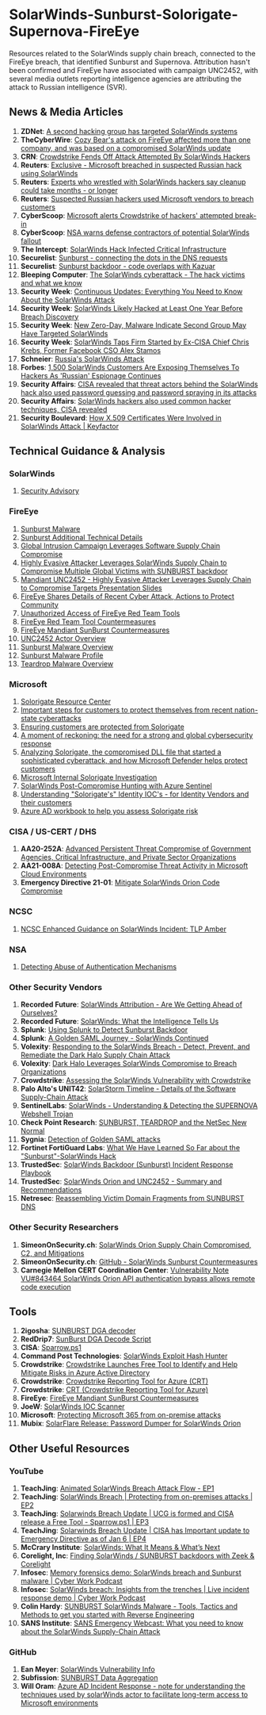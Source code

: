 # **SolarWinds-Sunburst-Solorigate-Supernova-FireEye**
Resources related to the SolarWinds supply chain breach, connected to the FireEye breach, that identified Sunburst and Supernova. Attribution hasn't been confirmed and FireEye have associated with campaign UNC2452, with several media outlets reporting intelligence agencies are attributing the attack to Russian intelligence (SVR). 

## **News & Media Articles**
1. **ZDNet**: [A second hacking group has targeted SolarWinds systems](https://www.zdnet.com/article/a-second-hacking-group-has-targeted-solarwinds-systems/)
1. **TheCyberWire**: [Cozy Bear's attack on FireEye affected more than one company, and was based on a compromised SolarWinds update](https://thecyberwire.com/newsletters/daily-briefing/9/239)
1. **CRN**: [Crowdstrike Fends Off Attack Attempted By SolarWinds Hackers](https://www.crn.com/news/security/crowdstrike-fends-off-attack-attempted-by-solarwinds-hackers?itc=refresh)
1. **Reuters**: [Exclusive - Microsoft breached in suspected Russian hack using SolarWinds](https://uk.reuters.com/article/us-global-cyber-microsoft-idUKKBN28R3BY)
1. **Reuters**: [Experts who wrestled with SolarWinds hackers say cleanup could take months - or longer](https://www.reuters.com/article/us-global-cyber-usa-solarwinds-idUSKBN28Y1K3)
1. **Reuters**: [Suspected Russian hackers used Microsoft vendors to breach customers](https://www.reuters.com/article/us-global-cyber-usa-idUSKBN28Y1BF)
1. **CyberScoop**: [Microsoft alerts Crowdstrike of hackers' attempted break-in](https://www.cyberscoop.com/crowdstrike-solarwinds-targeted-microsoft/)
1. **CyberScoop**: [NSA warns defense contractors of potential SolarWinds fallout](https://www.cyberscoop.com/nsa-warns-defense-contractors-solarwinds-fallout-vmware/)
1. **The Intercept**: [SolarWinds Hack Infected Critical Infrastructure](https://theintercept.com/2020/12/24/solarwinds-hack-power-infrastructure/)
1. **Securelist**: [Sunburst - connecting the dots in the DNS requests](https://securelist.com/sunburst-connecting-the-dots-in-the-dns-requests/99862/)
1. **Securelist**: [Sunburst backdoor - code overlaps with Kazuar](https://securelist.com/sunburst-backdoor-kazuar/99981/)
1. **Bleeping Computer**: [The SolarWinds cyberattack - The hack victims and what we know](https://www.bleepingcomputer.com/news/security/the-solarwinds-cyberattack-the-hack-the-victims-and-what-we-know/)
1. **Security Week**: [Continuous Updates: Everything You Need to Know About the SolarWinds Attack](https://www.securityweek.com/continuous-updates-everything-you-need-know-about-solarwinds-attack)
1. **Security Week**: [SolarWinds Likely Hacked at Least One Year Before Breach Discovery](https://www.securityweek.com/solarwinds-likely-hacked-least-one-year-breach-discovery)
1. **Security Week**: [New Zero-Day, Malware Indicate Second Group May Have Targeted SolarWinds](https://www.securityweek.com/new-zero-day-malware-indicate-second-group-may-have-targeted-solarwinds)
1. **Security Week**: [SolarWinds Taps Firm Started by Ex-CISA Chief Chris Krebs, Former Facebook CSO Alex Stamos](https://www.securityweek.com/solarwinds-taps-firm-launched-cisa-chief-chris-krebs-former-facebook-cso-alex-stamos)
1. **Schneier**: [Russia's SolarWinds Attack](https://www.schneier.com/blog/archives/2020/12/russias-solarwinds-attack.html)
1. **Forbes**: [1,500 SolarWinds Customers Are Exposing Themselves To Hackers As 'Russian' Espionage Continues](https://www.forbes.com/sites/thomasbrewster/2021/01/06/1500-solarwinds-customers-are-exposing-themselves-to-hackers-as-russian-espionage-continues/)
1. **Security Affairs**: [CISA revealed that threat actors behind the SolarWinds hack also used password guessing and password spraying in its attacks](https://securityaffairs.co/wordpress/113210/cyber-warfare-2/solarwinds-hacker-techniques-cisa.html)
1. **Security Affairs**: [SolarWinds hackers also used common hacker techniques, CISA revealed](https://securityaffairs.co/wordpress/113210/cyber-warfare-2/solarwinds-hacker-techniques-cisa.html)
1. **Security Boulevard**: [How X.509 Certificates Were Involved in SolarWinds Attack | Keyfactor](https://securityboulevard.com/2020/12/how-x-509-certificates-were-involved-in-solarwinds-attack-keyfactor/)
## **Technical Guidance & Analysis**
### **SolarWinds**
1. [Security Advisory](https://www.solarwinds.com/securityadvisory)
### **FireEye**
1. [Sunburst Malware](https://www.fireeye.com/current-threats/sunburst-malware.html) 
1. [Sunburst Additional Technical Details](https://www.fireeye.com/blog/threat-research/2020/12/sunburst-additional-technical-details.html)
1. [Global Intrusion Campaign Leverages Software Supply Chain Compromise](https://www.fireeye.com/blog/products-and-services/2020/12/global-intrusion-campaign-leverages-software-supply-chain-compromise.html)
1. [Highly Evasive Attacker Leverages SolarWinds Supply Chain to Compromise Multiple Global Victims with SUNBURST backdoor](https://www.fireeye.com/blog/threat-research/2020/12/evasive-attacker-leverages-solarwinds-supply-chain-compromises-with-sunburst-backdoor.html)
1. [Mandiant UNC2452 - Highly Evasive Attacker Leverages Supply Chain to Compromise Targets Presentation Slides](https://github.com/CyberSecOps/SolarWinds-Sunburst-Solorigate-Supernova-FireEye/blob/main/Files/Mandiant%20UNC2452%20-%20Highly%20Evasive%20Attacker%20Leverages%20Supply%20Chain%20to%20Compromise%20Targets%20-%20Presentation.pdf)
1. [FireEye Shares Details of Recent Cyber Attack, Actions to Protect Community](https://www.fireeye.com/blog/products-and-services/2020/12/fireeye-shares-details-of-recent-cyber-attack-actions-to-protect-community.html)
1. [Unauthorized Access of FireEye Red Team Tools](https://www.fireeye.com/blog/threat-research/2020/12/unauthorized-access-of-fireeye-red-team-tools.html)
1. [FireEye Red Team Tool Countermeasures](https://github.com/fireeye/red_team_tool_countermeasures)
1. [FireEye Mandiant SunBurst Countermeasures](https://github.com/fireeye/sunburst_countermeasures)
1. [UNC2452 Actor Overview](https://advantage.mandiant.com/actors/threat-actor--ebc16bc3-87b0-5afd-be6f-1769a234af36)
1. [Sunburst Malware Overview](https://advantage.mandiant.com/malware/malware--4d299cfd-ffd7-5e46-b30c-cc88ac5a57c1)
1. [Sunburst Malware Profile](https://advantage.mandiant.com/reports/20-00025662)
1. [Teardrop Malware Overview](https://advantage.mandiant.com/malware/malware--3baa3d65-a3fe-5284-a3ab-8007fff7fe78)
### **Microsoft**
1. [Solorigate Resource Center](https://msrc-blog.microsoft.com/2020/12/21/december-21st-2020-solorigate-resource-center/)
1. [Important steps for customers to protect themselves from recent nation-state cyberattacks](https://blogs.microsoft.com/on-the-issues/2020/12/13/customers-protect-nation-state-cyberattacks/)
1. [Ensuring customers are protected from Solorigate](https://www.microsoft.com/security/blog/2020/12/15/ensuring-customers-are-protected-from-solorigate/)
1. [A moment of reckoning: the need for a strong and global cybersecurity response](https://blogs.microsoft.com/on-the-issues/2020/12/17/cyberattacks-cybersecurity-solarwinds-fireeye/)
1. [Analyzing Solorigate, the compromised DLL file that started a sophisticated cyberattack, and how Microsoft Defender helps protect customers](https://www.microsoft.com/security/blog/2020/12/18/analyzing-solorigate-the-compromised-dll-file-that-started-a-sophisticated-cyberattack-and-how-microsoft-defender-helps-protect/)
1. [Microsoft Internal Solorigate Investigation](https://msrc-blog.microsoft.com/2020/12/31/microsoft-internal-solorigate-investigation-update/)
1. [SolarWinds Post-Compromise Hunting with Azure Sentinel](https://techcommunity.microsoft.com/t5/azure-sentinel/solarwinds-post-compromise-hunting-with-azure-sentinel/ba-p/1995095)
1. [Understanding "Solorigate's" Identity IOC's - for Identity Vendors and their customers](https://techcommunity.microsoft.com/t5/azure-active-directory-identity/understanding-quot-solorigate-quot-s-identity-iocs-for-identity/ba-p/2007610)
1. [Azure AD workbook to help you assess Solorigate risk](https://techcommunity.microsoft.com/t5/azure-active-directory-identity/azure-ad-workbook-to-help-you-assess-solorigate-risk/ba-p/2010718)
### **CISA / US-CERT / DHS**
1. **AA20-252A**: [Advanced Persistent Threat Compromise of Government Agencies, Critical Infrastructure, and Private Sector Organizations](https://us-cert.cisa.gov/ncas/alerts/aa20-352a)
1. **AA21-008A**: [Detecting Post-Compromise Threat Activity in Microsoft Cloud Environments](https://us-cert.cisa.gov/ncas/alerts/aa21-008a)
1. **Emergency Directive 21-01**: [Mitigate SolarWinds Orion Code Compromise](https://cyber.dhs.gov/ed/21-01/)
### **NCSC**
1. [NCSC Enhanced Guidance on SolarWinds Incident: TLP Amber](https://share.cisp.org.uk/community/ncsc-publications/blog/2020/12/21/enhanced-guidance-on-solarwinds-incident)
### NSA
1. [Detecting Abuse of Authentication Mechanisms](https://github.com/CyberSecOps/SolarWinds-Sunburst-Solorigate-Supernova-FireEye/blob/main/Files/NSA%20-%20Detecting%20Abuse%20of%20Authentication%20Mechanisms.PDF)
### **Other Security Vendors**
1. **Recorded Future**: [SolarWinds Attribution - Are We Getting Ahead of Ourselves?](https://github.com/CyberSecOps/SolarWinds-Sunburst-Solorigate-Supernova-FireEye/blob/main/Files/SolarWinds%20Attribution%20-%20Are%20We%20Getting%20Ahead%20of%20Ourselves%20(Recorded%20Future).pdf)
1. **Recorded Future**: [SolarWinds: What the Intelligence Tells Us](https://www.recordedfuture.com/solarwinds-attack-update/)
1. **Splunk**: [Using Splunk to Detect Sunburst Backdoor](https://www.splunk.com/en_us/blog/security/sunburst-backdoor-detections-in-splunk.html)
1. **Splunk**: [A Golden SAML Journey - SolarWinds Continued](https://www.splunk.com/en_us/blog/security/a-golden-saml-journey-solarwinds-continued.html)
1. **Volexity**: [Responding to the SolarWinds Breach - Detect, Prevent, and Remediate the Dark Halo Supply Chain Attack](https://www.volexity.com/blog/2020/12/16/responding-to-the-solarwinds-breach/)
1. **Volexity**: [Dark Halo Leverages SolarWinds Compromise to Breach Organizations](https://www.volexity.com/blog/2020/12/14/dark-halo-leverages-solarwinds-compromise-to-breach-organizations/)
1. **Crowdstrike**: [Assessing the SolarWinds Vulnerability with Crowdstrike](https://www.crowdstrike.com/blog/tech-center/assess-solarwinds/)
1. **Palo Alto's UNIT42**: [SolarStorm Timeline - Details of the Software Supply-Chain Attack](https://unit42.paloaltonetworks.com/solarstorm-supply-chain-attack-timeline/)
1. **SentinelLabs**: [SolarWinds - Understanding & Detecting the SUPERNOVA Webshell Trojan](https://labs.sentinelone.com/solarwinds-understanding-detecting-the-supernova-webshell-trojan/)
1. **Check Point Research**: [SUNBURST, TEARDROP and the NetSec New Normal](https://research.checkpoint.com/2020/sunburst-teardrop-and-the-netsec-new-normal/)
1. **Sygnia**: [Detection of Golden SAML attacks](https://www.sygnia.co/golden-saml-advisory)
1. **Fortinet FortiGuard Labs**: [What We Have Learned So Far about the "Sunburst"-SolarWinds Hack](https://www.fortinet.com/blog/threat-research/what-we-have-learned-so-far-about-the-sunburst-solarwinds-hack)
1. **TrustedSec**: [SolarWinds Backdoor (Sunburst) Incident Response Playbook](https://www.trustedsec.com/blog/solarwinds-backdoor-sunburst-incident-response-playbook/)
1. **TrustedSec**: [SolarWinds Orion and UNC2452 - Summary and Recommendations](https://www.trustedsec.com/blog/solarwinds-orion-and-unc2452-summary-and-recommendations/)
1. **Netresec**: [Reassembling Victim Domain Fragments from SUNBURST DNS](https://www.netresec.com/?page=Blog&month=2020-12&post=Reassembling-Victim-Domain-Fragments-from-SUNBURST-DNS)
### **Other Security Researchers**
1. **SimeonOnSecurity.ch**: [SolarWinds Orion Supply Chain Compromised, C2, and Mitigations](https://simeononsecurity.ch/github/solarwinds-orion-mitigations/)
1. **SimeonOnSecurity.ch**: [GitHub - SolarWinds Sunburst Countermeasures](https://github.com/simeononsecurity/SolarWinds-SunBurst-Countermeasures)
1. **Carnegie Mellon CERT Coordination Center**: [Vulnerability Note VU#843464 SolarWinds Orion API authentication bypass allows remote code execution](https://kb.cert.org/vuls/id/843464)
## **Tools**
1. **2igosha**: [SUNBURST DGA decoder](https://github.com/2igosha/sunburst_dga)
1. **RedDrip7**: [SunBurst DGA Decode Script](https://github.com/RedDrip7/SunBurst_DGA_Decode)
1. **CISA**: [Sparrow.ps1](https://github.com/cisagov/Sparrow)
1. **Command Post Technologies**: [SolarWinds Exploit Hash Hunter](https://github.com/Command-Post-Technologies/Solarwinds-exploit-hash-hunter)
1. **Crowdstrike**: [Crowdstrike Launches Free Tool to Identify and Help Mitigate Risks in Azure Active Directory](https://www.crowdstrike.com/blog/crowdstrike-launches-free-tool-to-identify-and-help-mitigate-risks-in-azure-active-directory/?source=content_type%253Areact%7Cfirst_level_url%253Anews%7Csection%253Amain_content%7Cbutton%253Abody_link)
1. **Crowdstrike**: [Crowdstrike Reporting Tool for Azure (CRT)](https://github.com/CrowdStrike/CRT)
1. **Crowdstrike**: [CRT (Crowdstrike Reporting Tool for Azure)](https://www.crowdstrike.com/resources/community-tools/crt-crowdstrike-reporting-tool-for-azure/)
1. **FireEye**: [FireEye Mandiant SunBurst Countermeasures](https://github.com/fireeye/sunburst_countermeasures)
1. **JoeW**: [SolarWinds IOC Scanner](https://github.com/JoeW-SCG/SolarWindsIOCScanner)
1. **Microsoft**: [Protecting Microsoft 365 from on-premise attacks](https://techcommunity.microsoft.com/t5/azure-active-directory-identity/protecting-microsoft-365-from-on-premises-attacks/ba-p/1751754)
1. **Mubix**: [SolarFlare Release: Password Dumper for SolarWinds Orion](https://malicious.link/post/2020/solarflare-release-password-dumper-for-solarwinds-orion/)
## **Other Useful Resources**
### **YouTube**
1. **TeachJing**: [Animated SolarWinds Breach Attack Flow - EP1](https://www.youtube.com/watch?v=b67Onrkj7PM)
1. **TeachJing**: [SolarWinds Breach | Protecting from on-premises attacks | EP2](https://www.youtube.com/watch?v=8e4-MaB7Fyo)
1. **TeachJing**: [Solarwinds Breach Update | UCG is formed and CISA release a Free Tool - Sparrow.ps1 | EP3](https://www.youtube.com/watch?v=FdBuh4fh2RI)
1. **TeachJing**: [Solarwinds Breach Update | CISA has Important update to Emergency Directive as of Jan 6 | EP4](https://www.youtube.com/watch?v=CbPFXN4hTdY)
1. **McCrary Institute**: [SolarWinds: What It Means & What’s Next](https://www.youtube.com/watch?v=ZiA-5PuCl80)
1. **Corelight, Inc**: [Finding SolarWinds / SUNBURST backdoors with Zeek & Corelight](https://www.youtube.com/watch?v=zGlxC-nGEzE)
1. **Infosec**: [Memory forensics demo: SolarWinds breach and Sunburst malware | Cyber Work Podcast](https://www.youtube.com/watch?v=uLGLCv1Cu6A)
1. **Infosec**: [SolarWinds breach: Insights from the trenches | Live incident response demo | Cyber Work Podcast](https://www.youtube.com/watch?v=5lc4HtmEYl4)
1. **Colin Hardy**: [SUNBURST SolarWinds Malware - Tools, Tactics and Methods to get you started with Reverse Engineering](https://www.youtube.com/watch?v=JoMwrkijTZ8)
1. **SANS Institute**: [SANS Emergency Webcast: What you need to know about the SolarWinds Supply-Chain Attack](https://www.youtube.com/watch?v=qP3LQNsjKWw)
### **GitHub**
1. **Ean Meyer**: [SolarWinds Vulnerability Info](https://github.com/eanmeyer/SolarwindsVulnerablityInfo)
1. **Subfission**: [SUNBURST Data Aggregation](https://github.com/subfission/SUNBURST-Data-Aggregation)
1. **Will Oram**: [Azure AD Incident Response - note for understanding the techniques used by solarWinds actor to facilitate long-term access to Microsoft environments](https://github.com/WillOram/AzureAD-incident-response)
